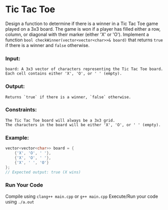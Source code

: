 # Tic Tac Toe
Design a function to determine if there is a winner in a Tic Tac Toe game played on a 3x3 board. 
The game is won if a player has filled either a row, column, or diagonal with their marker 
(either 'X' or 'O'). Implement a function `bool checkWinner(vector<vector<char>>& board)` that 
returns `true` if there is a winner and `false` otherwise.


### Input:
    board: A 3x3 vector of characters representing the Tic Tac Toe board. 
    Each cell contains either 'X', 'O', or ' ' (empty).

### Output:
    Returns `true` if there is a winner, `false` otherwise.

### Constraints:
    The Tic Tac Toe board will always be a 3x3 grid.
    The characters in the board will be either 'X', 'O', or ' ' (empty).

### Example:
```cpp
vector<vector<char>> board = {
    {'X', 'O', ' '},
    {'X', 'O', ' '},
    {'X', ' ', 'O'}
};
// Expected output: true (X wins)
```

### Run Your Code
Compile using `clang++ main.cpp` or `g++ main.cpp`
Execute/Run your code using `./a.out`

